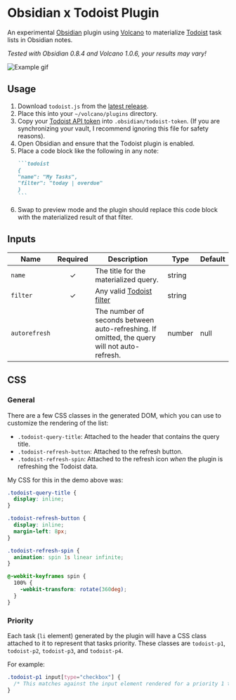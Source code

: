 # Obsidian x Todoist Plugin

An experimental [Obsidian](https://obsidian.md/) plugin using [Volcano](https://github.com/kognise/volcano) to materialize [Todoist](https://todoist.com/) task lists in Obsidian notes.

_Tested with Obsidian 0.8.4 and Volcano 1.0.6, your results may vary!_

![Example gif](./.github/obsidian-todoist-sync.gif)

## Usage

1. Download `todoist.js` from the [latest release](https://github.com/jamiebrynes7/obsidian-todoist-plugin/releases).
2. Place this into your `~/volcano/plugins` directory.
3. Copy your [Todoist API token](https://todoist.com/prefs/integrations) into `.obsidian/todoist-token`. (If you are synchronizing your vault, I recommend ignoring this file for safety reasons).
4. Open Obsidian and ensure that the Todoist plugin is enabled.
5. Place a code block like the following in any note:
   ````markdown
   ```todoist
   {
   "name": "My Tasks",
   "filter": "today | overdue"
   }
   ```
   ````
6. Swap to preview mode and the plugin should replace this code block with the materialized result of that filter.

## Inputs

| Name          | Required | Description                                                                                 | Type   | Default |
| ------------- | :------: | ------------------------------------------------------------------------------------------- | ------ | ------- |
| `name`        |    ✓     | The title for the materialized query.                                                       | string |         |
| `filter`      |    ✓     | Any valid [Todoist filter](https://get.todoist.help/hc/en-us/articles/205248842-Filters)    | string |         |
| `autorefresh` |          | The number of seconds between auto-refreshing. If omitted, the query will not auto-refresh. | number | null    |

## CSS

### General

There are a few CSS classes in the generated DOM, which you can use to customize the rendering of the list:

- `.todoist-query-title`: Attached to the header that contains the query title.
- `.todoist-refresh-button`: Attached to the refresh button.
- `.todoist-refresh-spin`: Attached to the refresh icon _when_ the plugin is refreshing the Todoist data.

My CSS for this in the demo above was:

```css
.todoist-query-title {
  display: inline;
}

.todoist-refresh-button {
  display: inline;
  margin-left: 8px;
}

.todoist-refresh-spin {
  animation: spin 1s linear infinite;
}

@-webkit-keyframes spin {
  100% {
    -webkit-transform: rotate(360deg);
  }
}
```

### Priority

Each task (`li` element) generated by the plugin will have a CSS class attached to it to represent that tasks priority. These classes are `todoist-p1`, `todoist-p2`, `todoist-p3`, and `todoist-p4`.

For example:

```css
.todoist-p1 input[type="checkbox"] {
  /* This matches against the input element rendered for a priority 1 task. */
}
```
